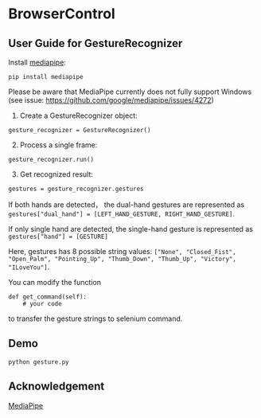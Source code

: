 # BrowserControl

## User Guide for GestureRecognizer
Install [mediapipe](https://developers.google.com/mediapipe/solutions/vision/gesture_recognizer/python):
```
pip install mediapipe
```

Please be aware that MediaPipe currently does not fully support Windows (see issue: https://github.com/google/mediapipe/issues/4272)

1. Create a GestureRecognizer object:

```
gesture_recognizer = GestureRecognizer()
```

2. Process a single frame:

```
gesture_recognizer.run()
```

3. Get recognized result:

```
gestures = gesture_recognizer.gestures
```

If both hands are detected， the dual-hand gestures are represented as `gestures["dual_hand"] = [LEFT_HAND_GESTURE, RIGHT_HAND_GESTURE]`.

If only single hand are detected, the single-hand gesture is represented as `gestures["hand"] = [GESTURE]`

Here, gestures has 8 possible string values: `["None",
      "Closed_Fist", "Open_Palm", "Pointing_Up", "Thumb_Down", "Thumb_Up",
      "Victory", "ILoveYou"]`.

You can modify the function 
```
def get_command(self):
    # your code
```

to transfer the gesture strings to selenium command.

## Demo

```
python gesture.py
```


## Acknowledgement

[MediaPipe](https://github.com/google/mediapipe)
